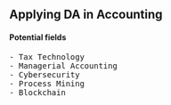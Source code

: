 ## Applying DA in Accounting


#### Potential fields
<pre>
- Tax Technology
- Managerial Accounting
- Cybersecurity
- Process Mining
- Blockchain
</pre>
